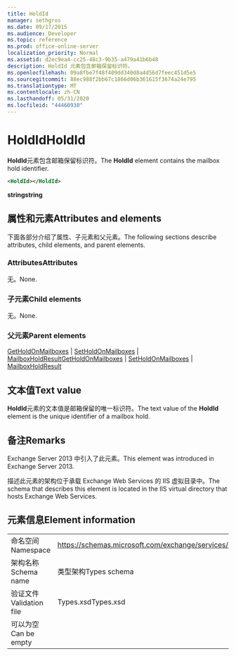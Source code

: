 ```yaml
---
title: HoldId
manager: sethgros
ms.date: 09/17/2015
ms.audience: Developer
ms.topic: reference
ms.prod: office-online-server
localization_priority: Normal
ms.assetid: d2ec9ea4-cc25-48c3-9b35-a479a41b6b48
description: HoldId 元素包含邮箱保留标识符。
ms.openlocfilehash: 09a8fbe7f48f409dd340d8a4d56d7feec451d5e5
ms.sourcegitcommit: 88ec988f2bb67c1866d06b361615f3674a24e795
ms.translationtype: MT
ms.contentlocale: zh-CN
ms.lasthandoff: 05/31/2020
ms.locfileid: "44460930"
---
```

# <a name="holdid"></a><span data-ttu-id="51fc8-103">HoldId</span><span class="sxs-lookup"><span data-stu-id="51fc8-103">HoldId</span></span>

<span data-ttu-id="51fc8-104">**HoldId**元素包含邮箱保留标识符。</span><span class="sxs-lookup"><span data-stu-id="51fc8-104">The **HoldId** element contains the mailbox hold identifier.</span></span> 
  
```XML
<HoldId></HoldId>
```

 <span data-ttu-id="51fc8-105">**string**</span><span class="sxs-lookup"><span data-stu-id="51fc8-105">**string**</span></span>
## <a name="attributes-and-elements"></a><span data-ttu-id="51fc8-106">属性和元素</span><span class="sxs-lookup"><span data-stu-id="51fc8-106">Attributes and elements</span></span>

<span data-ttu-id="51fc8-107">下面各部分介绍了属性、子元素和父元素。</span><span class="sxs-lookup"><span data-stu-id="51fc8-107">The following sections describe attributes, child elements, and parent elements.</span></span>
  
### <a name="attributes"></a><span data-ttu-id="51fc8-108">Attributes</span><span class="sxs-lookup"><span data-stu-id="51fc8-108">Attributes</span></span>

<span data-ttu-id="51fc8-109">无。</span><span class="sxs-lookup"><span data-stu-id="51fc8-109">None.</span></span>
  
### <a name="child-elements"></a><span data-ttu-id="51fc8-110">子元素</span><span class="sxs-lookup"><span data-stu-id="51fc8-110">Child elements</span></span>

<span data-ttu-id="51fc8-111">无。</span><span class="sxs-lookup"><span data-stu-id="51fc8-111">None.</span></span>
  
### <a name="parent-elements"></a><span data-ttu-id="51fc8-112">父元素</span><span class="sxs-lookup"><span data-stu-id="51fc8-112">Parent elements</span></span>

<span data-ttu-id="51fc8-113">[GetHoldOnMailboxes](getholdonmailboxes.md)  | [SetHoldOnMailboxes](setholdonmailboxes.md)  | [MailboxHoldResult](mailboxholdresult.md)</span><span class="sxs-lookup"><span data-stu-id="51fc8-113">[GetHoldOnMailboxes](getholdonmailboxes.md) | [SetHoldOnMailboxes](setholdonmailboxes.md) | [MailboxHoldResult](mailboxholdresult.md)</span></span>
  
## <a name="text-value"></a><span data-ttu-id="51fc8-114">文本值</span><span class="sxs-lookup"><span data-stu-id="51fc8-114">Text value</span></span>

<span data-ttu-id="51fc8-115">**HoldId**元素的文本值是邮箱保留的唯一标识符。</span><span class="sxs-lookup"><span data-stu-id="51fc8-115">The text value of the **HoldId** element is the unique identifier of a mailbox hold.</span></span> 
  
## <a name="remarks"></a><span data-ttu-id="51fc8-116">备注</span><span class="sxs-lookup"><span data-stu-id="51fc8-116">Remarks</span></span>

<span data-ttu-id="51fc8-117">Exchange Server 2013 中引入了此元素。</span><span class="sxs-lookup"><span data-stu-id="51fc8-117">This element was introduced in Exchange Server 2013.</span></span>
  
<span data-ttu-id="51fc8-118">描述此元素的架构位于承载 Exchange Web Services 的 IIS 虚拟目录中。</span><span class="sxs-lookup"><span data-stu-id="51fc8-118">The schema that describes this element is located in the IIS virtual directory that hosts Exchange Web Services.</span></span>
  
## <a name="element-information"></a><span data-ttu-id="51fc8-119">元素信息</span><span class="sxs-lookup"><span data-stu-id="51fc8-119">Element information</span></span>

|||
|:-----|:-----|
|<span data-ttu-id="51fc8-120">命名空间</span><span class="sxs-lookup"><span data-stu-id="51fc8-120">Namespace</span></span>  <br/> |https://schemas.microsoft.com/exchange/services/2006/types  <br/> |
|<span data-ttu-id="51fc8-121">架构名称</span><span class="sxs-lookup"><span data-stu-id="51fc8-121">Schema name</span></span>  <br/> |<span data-ttu-id="51fc8-122">类型架构</span><span class="sxs-lookup"><span data-stu-id="51fc8-122">Types schema</span></span>  <br/> |
|<span data-ttu-id="51fc8-123">验证文件</span><span class="sxs-lookup"><span data-stu-id="51fc8-123">Validation file</span></span>  <br/> |<span data-ttu-id="51fc8-124">Types.xsd</span><span class="sxs-lookup"><span data-stu-id="51fc8-124">Types.xsd</span></span>  <br/> |
|<span data-ttu-id="51fc8-125">可以为空</span><span class="sxs-lookup"><span data-stu-id="51fc8-125">Can be empty</span></span>  <br/> ||
   

